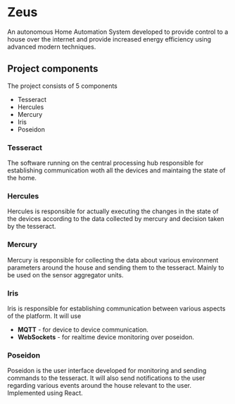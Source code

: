 # Zeus

An autonomous Home Automation System developed to provide control to a house over the internet and provide increased energy efficiency using advanced modern techniques.

## Project components

The project consists of 5 components

- Tesseract
- Hercules
- Mercury
- Iris
- Poseidon


### Tesseract
The software running on the central processing hub responsible for establishing communication woth all the devices and maintaing the state of the home. 

### Hercules
Hercules is responsible for actually executing the changes in the state of the devices according to the data collected by mercury and decision taken by the tesseract.

### Mercury
Mercury is responsible for collecting the data about various environment parameters around the house and sending them to the tesseract. Mainly to be used on the sensor aggregator units.

### Iris
Iris is responsible for establishing communication between various aspects of the platform.
It will use 
- **MQTT** - for device to device communication.
- **WebSockets** - for realtime device monitoring over poseidon.

### Poseidon
Poseidon is the user interface developed for monitoring and sending commands to the 
tesseract. It will also send notifications to the user regarding various events around the house relevant to the user. 
Implemented using React.
